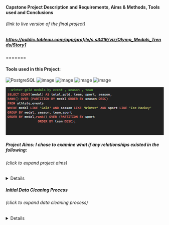 
#### Capstone Project Description and Requirements, Aims & Methods, Tools used and Conclusions 
###### *(link to live version of the final project)*
##### https://public.tableau.com/app/profile/s.s3416/viz/Olymp_Medals_Trends/Story1 
=======
#### Tools used in this Project:

![PostgreSQL](https://a11ybadges.com/badge?logo=postgresql)  ![image](https://github.com/ssoehdata/SQL_for_Data_Science_Specialization_Course/assets/150803481/7fdb4c26-a680-4985-9bc9-39a147d4f8d3) ![image](https://img.shields.io/badge/Microsoft_SQL_Server-CC2927?style=for-the-badge&logo=microsoft-sql-server&logoColor=white) ![image](https://img.shields.io/badge/Tableau-E97627?style=for-the-badge&logo=Tableau&logoColor=white) 
![image](https://img.shields.io/badge/Microsoft_Excel-217346?style=for-the-badge&logo=microsoft-excel&logoColor=white) 


![alt text](https://github.com/ssoehdata/SQL_for_Data_Science_Specialization_Course/blob/main/Courses/4_SQL_for_DataScience_Capstone_Project/Capstone_Project/Final_Project_Materials/SQLQueries_examples/goldmedal_window_function.png) 

##### Project Aims: I chose to examine what if any relationships existed in the following:
######  *(click to expand project aims)*
<details> 
<n1>1) Examine any overall trends in countries and medals won for both Summer and Winter Olympic Games 
<n1>2) Determine if any trends appear for teams winning seasonal events from countries that naturally favour such activities due to geography and climate
<n1>3) Determine if any trends emerged over time for medals won, participating countries etc.
##### Data used: Publicly available data in two .csv files for Olympic Events and Medals won from 1900 to 2016
</details>
  
##### Initial Data Cleaning Process
###### *(click to expand data cleaning process)*
<details>
  
</details>



